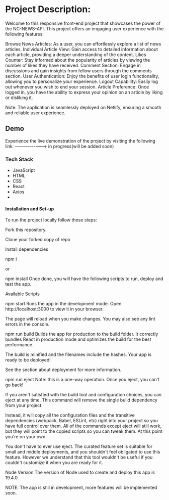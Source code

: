 # Project Description:

Welcome to this responsive front-end project that showcases the power of the NC-NEWS-API. This project offers an engaging user experience with the following features:

Browse News Articles: As a user, you can effortlessly explore a list of news articles.
Individual Article View: Gain access to detailed information about each article, providing a deeper understanding of the content.
Likes Counter: Stay informed about the popularity of articles by viewing the number of likes they have received.
Comment Section: Engage in discussions and gain insights from fellow users through the comments section.
User Authentication: Enjoy the benefits of user login functionality, allowing you to personalize your experience.
Logout Capability: Easily log out whenever you wish to end your session.
Article Preference: Once logged in, you have the ability to express your opinion on an article by liking or disliking it.

Note: The application is seamlessly deployed on Netlify, ensuring a smooth and reliable user experience.

## Demo
Experience the live demonstration of the project by visiting the following link: -------------> in progress(will be added soon)

### Tech Stack
- JavaScript
- HTML
- CSS
- React
- Axios
- 
#### Installation and Set-up
To run the project locally follow these steps:

Fork this repository.

Clone your forked copy of repo

Install dependencies

npm i

or

npm install
Once done, you will have the following scripts to run, deploy and test the app.

Available Scripts

npm start
Runs the app in the development mode.
Open http://localhost:3000 to view it in your browser.

The page will reload when you make changes.
You may also see any lint errors in the console.

npm run build
Builds the app for production to the build folder.
It correctly bundles React in production mode and optimizes the build for the best performance.

The build is minified and the filenames include the hashes.
Your app is ready to be deployed!

See the section about deployment for more information.

npm run eject
Note: this is a one-way operation. Once you eject, you can't go back!

If you aren't satisfied with the build tool and configuration choices, you can eject at any time. This command will remove the single build dependency from your project.

Instead, it will copy all the configuration files and the transitive dependencies (webpack, Babel, ESLint, etc) right into your project so you have full control over them. All of the commands except eject will still work, but they will point to the copied scripts so you can tweak them. At this point you're on your own.

You don't have to ever use eject. The curated feature set is suitable for small and middle deployments, and you shouldn't feel obligated to use this feature. However we understand that this tool wouldn't be useful if you couldn't customize it when you are ready for it.

Node Version
The version of Node used to create and deploy this app is 19.4.0

NOTE: The app is still in development, more features will be implemented soon.


